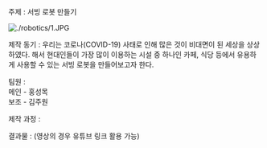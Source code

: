 주제 : 서빙 로봇 만들기

![./robotics/1.JPG]()

제작 동기 : 우리는 코로나(COVID-19) 사태로 인해 많은 것이 비대면이 된 세상을 상상하였다. 해서 현대인들이 가장 많이 이용하는 시설 중 하나인 카페, 식당 등에서 유용하게 사용할 수 있는 서빙 로봇을 만들어보고자 한다.

팀원 :
<br>메인 - 홍성목
<br>보조 - 김주원

제작 과정 :


결과물 :
(영상의 경우 유튜브 링크 활용 가능)